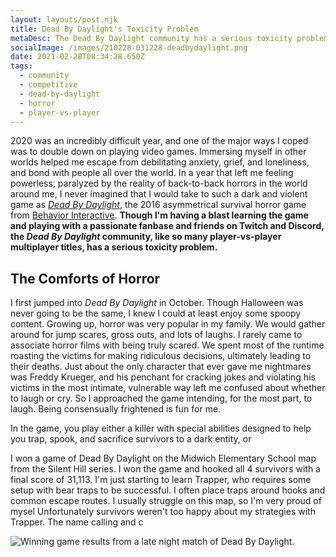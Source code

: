```yaml
---
layout: layouts/post.njk
title: Dead By Daylight's Toxicity Problem
metaDesc: The Dead By Daylight community has a serious toxicity problem.
socialImage: /images/210228-031228-deadbydaylight.png
date: 2021-02-28T08:34:28.650Z
tags:
  - community
  - competitive
  - dead-by-daylight
  - horror
  - player-vs-player
---
```

2020 was an incredibly difficult year, and one of the major ways I coped was to double down on playing video games. Immersing myself in other worlds helped me escape from debilitating anxiety, grief, and loneliness, and bond with people all over the world. In a year that left me feeling powerless, paralyzed by the reality of back-to-back horrors in the world around me, I never imagined that I would take to such a dark and violent game as _[Dead By Daylight](https://deadbydaylight.com/en)_, the 2016 asymmetrical survival horror game from [Behavior Interactive](https://www.bhvr.com/). **Though I'm having a blast learning the game and playing with a passionate fanbase and friends on Twitch and Discord, the _Dead By Daylight_ community, like so many player-vs-player multiplayer titles, has a serious toxicity problem.**

## The Comforts of Horror

I first jumped into _Dead By Daylight_ in October. Though Halloween was never going to be the same, I knew I could at least enjoy some spoopy content. Growing up, horror was very popular in my family. We would gather around for jump scares, gross outs, and lots of laughs. I rarely came to associate horror films with being truly scared. We spent most of the runtime roasting the victims for making ridiculous decisions, ultimately leading to their deaths. Just about the only character that ever gave me nightmares was Freddy Krueger, and his penchant for cracking jokes and violating his victims in the most intimate, vulnerable way left me confused about whether to laugh or cry. So I approached the game intending, for the most part, to laugh. Being consensually frightened is fun for me.

In the game, you play either a killer with special abilities designed to help you trap, spook, and sacrifice survivors to a dark entity, or 



I won a game of Dead By Daylight on the Midwich Elementary School map from the Silent Hill series. I won the game and hooked all 4 survivors with a final score of 31,113. I'm just starting to learn Trapper, who requires some setup with bear traps to be successful. I often place traps around hooks and common escape routes. I usually struggle on this map, so I'm very proud of mysel Unfortunately survivors weren't too happy about my strategies with Trapper. The name calling and c

![Winning game results from a late night match of Dead By Daylight.](/images/210228-031228-deadbydaylight.png "Dead By Daylight")